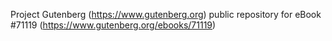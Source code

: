 Project Gutenberg (https://www.gutenberg.org) public repository for
eBook #71119 (https://www.gutenberg.org/ebooks/71119)
